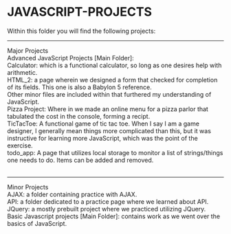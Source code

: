 # JAVASCRIPT-PROJECTS

Within this folder you will find the following projects:
<hr>
  Major Projects <br>
Advanced JavaScript Projects [Main Folder]: <br>
    Calculator: which is a functional calculator, so long as one desires help with arithmetic. <br>
    HTML_2: a page wherein we designed a form that checked for completion of its fields.  This one is also a Babylon 5 reference. <br>
    Other minor files are included within that furthered my understanding of JavaScript. <br>
Pizza Project: Where in we made an online menu for a pizza parlor that tabulated the cost in the console, forming a recipt. <br>
TicTacToe: A functional game of tic tac toe.  When I say I am a game designer, I generally mean things more complicated than this, but   it was instructive for learning more JavaScript, which was the point of the exercise. <br>
todo_app: A page that utilizes local storage to monitor a list of strings/things one needs to do.  Items can be added and removed. <br>
 <br>
<hr>
  Minor Projects <br>
AJAX: a folder containing practice with AJAX. <br>
API: a folder dedicated to a practice page where we learned about API. <br>
JQuery: a mostly prebuilt project where we practiced utilizing JQuery. <br>
Basic Javascript projects [Main Folder]: contains work as we went over the basics of JavaScript. <br>

